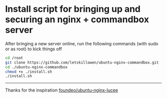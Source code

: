 # Install script for bringing up and securing an nginx + commandbox server

After bringing a new server online, run the following commands (with sudo or as root) to kick things off

```bash
cd /root
git clone https://github.com/letskillowen/ubuntu-nginx-commandbox.git
cd ./ubuntu-nginx-commandbox
chmod +x ./install.sh
./install.sh
```

---
Thanks for the inspiration [foundeo/ubuntu-nginx-lucee](https://github.com/foundeo/ubuntu-nginx-lucee)